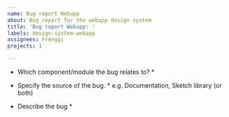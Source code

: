 ```yaml
---
name: Bug report Webapp
about: Bug report for the webapp design system
title: 'Bug report Webapp: '
labels: design-system-webapp
assignees: Frenggi
projects: 1

---
```


* Which component/module the bug relates to? *

* Specify the source of the bug. *
e.g. Documentation, Sketch library (or both)

* Describe the bug *
